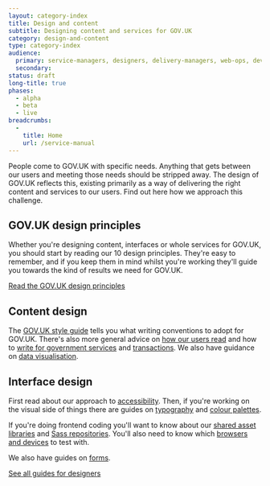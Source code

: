 ```yaml
---
layout: category-index
title: Design and content
subtitle: Designing content and services for GOV.UK
category: design-and-content
type: category-index
audience:
  primary: service-managers, designers, delivery-managers, web-ops, developers, tech-archs, performance-analysts, user-researchers, qa, content-designers
  secondary:
status: draft
long-title: true
phases:
  - alpha
  - beta
  - live
breadcrumbs:
  -
    title: Home
    url: /service-manual
---
```


People come to GOV.UK with specific needs. Anything that gets between our users and meeting those needs should be stripped away. The design of GOV.UK reflects this, existing primarily as a way of delivering the right content and services to our users. Find out here how we approach this challenge.

## GOV.UK design principles

Whether you're designing content, interfaces or whole services for GOV.UK, you should start by reading our 10 design principles. They're easy to remember, and if you keep them in mind whilst you're working they'll guide you towards the kind of results we need for GOV.UK.

[Read the GOV.UK design principles](https://www.gov.uk/designprinciples)



## Content design

The [GOV.UK style guide](https://www.gov.uk/designprinciples/styleguide) tells you what writing conventions to adopt for GOV.UK. There's also more general advice on [how our users read](/service-manual/design-and-content/how-users-read.html) and how to [write for government services](/service-manual/design-and-content/writing-government-services.html) and [transactions](/service-manual/design-and-content/resources/writing-for-transactions.html). We also have guidance on [data visualisation](/service-manual/design-and-content/data-visualisation.html).


## Interface design

First read about our approach to [accessibility](/service-manual/design-and-content/accessibility.html). Then, if you're working on the visual side of things there are guides on [typography](/service-manual/design-and-content/resources/typography.html) and [colour palettes](/service-manual/design-and-content/resources/colour-palettes.html).

If you're doing frontend coding you'll want to know about our [shared asset libraries](/service-manual/design-and-content/resources/shared-asset-libraries.html) and [Sass repositories](/service-manual/design-and-content/resources/sass-repositories.html). You'll also need to know which [browsers and devices](/service-manual/design-and-content/browsers-and-devices.html) to test with.

We also have guides on [forms](/service-manual/design-and-content/resources/forms.html).

[See all guides for designers](/service-manual/designers)
